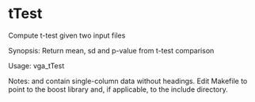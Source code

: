 # tTest

Compute t-test given two input files

Synopsis: Return mean, sd and p-value from t-test comparison

Usage: vga_tTest <file1> <file2>

Notes: <file1> and <file2> contain single-column data without headings. Edit Makefile to point to the boost library and, if applicable, to the include directory.
